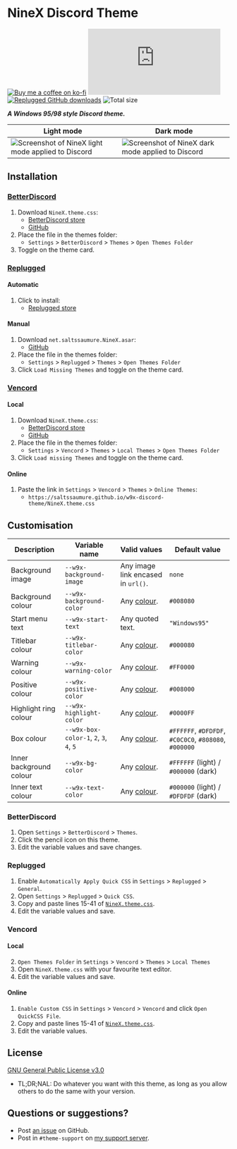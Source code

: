 [screenshot]: https://user-images.githubusercontent.com/29710355/231909312-bf3786dc-317a-40c4-909b-b5dc58093b15.png
[light]: https://user-images.githubusercontent.com/29710355/231909647-72871e7f-8763-4174-9c71-5f1bb7d401bc.png
[dark]: https://user-images.githubusercontent.com/29710355/231909520-b24c4301-2d90-4c6c-9e5d-ca9ce20e3ba6.png

[css-color]:        https://developer.mozilla.org/en-US/docs/Web/CSS/color_value
[discord]:          https://discord.gg/uy8nKQVatp

[BetterDiscord]:    https://betterdiscord.app/
[Replugged]:        https://replugged.dev/
[Vencord]:          https://github.com/Vendicated/Vencord

[shield-donate]:    https://img.shields.io/badge/Donate-ko--fi-orange?style=flat-square&logo=kofi&logoColor=orange
[ko-fi]:            https://ko-fi.com/saltssaumure "Buy me a coffee!"

[shield-bd-dl]:     https://img.shields.io/github/downloads/Saltssaumure/w9x-discord-theme/NineX.theme.css?color=purple&label=BetterDiscord%20GitHub%20downloads&style=flat-square
[shield-asar-dl]:   https://img.shields.io/github/downloads/Saltssaumure/w9x-discord-theme/net.saltssaumure.NineX.asar?color=purple&label=Replugged%20GitHub%20downloads&style=flat-square
[shield-repo-size]: https://img.shields.io/github/repo-size/saltssaumure/w9x-discord-theme?style=flat-square "Total size"

[license]:          https://github.com/Saltssaumure/w9x-discord-theme/blob/main/LICENSE
[issues]:           https://github.com/Saltssaumure/w9x-discord-theme/issues
[.theme.css]:       https://github.com/Saltssaumure/w9x-discord-theme/blob/main/NineX.theme.css

[release-bd]:       https://betterdiscord.app/theme/?id=933 "BetterDiscord store page"
[release-bd-gh]:    https://github.com/Saltssaumure/w9x-discord-theme/releases/latest/download/NineX.theme.css "Latest release"
[release-rp]:       https://replugged.dev/store/net.saltssaumure.NineX "Replugged store page"
[release-rp-gh]:    https://github.com/Saltssaumure/w9x-discord-theme/releases/latest/download/net.saltssaumure.NineX.asar "Latest release"

# NineX Discord Theme
[![Buy me a coffee on ko-fi][shield-donate]][ko-fi]
[![BetterDiscord GitHub downloads][shield-bd-dl]][release-bd-gh]
[![Replugged GitHub downloads][shield-asar-dl]][release-rp-gh]
![Total size][shield-repo-size]

***A Windows 95/98 style Discord theme.***

| Light mode                                                  | Dark mode                                                 |
| ----------------------------------------------------------- | --------------------------------------------------------- |
| ![Screenshot of NineX light mode applied to Discord][light] | ![Screenshot of NineX dark mode applied to Discord][dark] |

## Installation

### [BetterDiscord][BetterDiscord]
1. Download `NineX.theme.css`:
    - [BetterDiscord store][release-bd]
    - [GitHub][release-bd-gh]
2. Place the file in the themes folder:
    - `Settings` > `BetterDiscord` > `Themes` > `Open Themes Folder`
3. Toggle on the theme card.

### [Replugged][Replugged]
#### Automatic
1. Click to install:
    - [Replugged store][release-rp]
#### Manual
1. Download `net.saltssaumure.NineX.asar`:
    - [GitHub][release-rp-gh]
2. Place the file in the themes folder:
    - `Settings` > `Replugged` > `Themes` > `Open Themes Folder`
3. Click `Load Missing Themes` and toggle on the theme card.

### [Vencord][Vencord]
#### Local
1. Download `NineX.theme.css`:
    - [BetterDiscord store][release-bd]
    - [GitHub][release-bd-gh]
2. Place the file in the themes folder:
    - `Settings` > `Vencord` > `Themes` > `Local Themes` > `Open Themes Folder`
3. Click `Load missing Themes` and toggle on the theme card.
#### Online
1. Paste the link in `Settings` > `Vencord` > `Themes` > `Online Themes`:
    - `https://saltssaumure.github.io/w9x-discord-theme/NineX.theme.css`

## Customisation

| Description             | Variable name                           | Valid values                       | Default value                                         |
| ----------------------- | --------------------------------------- | ---------------------------------- | ----------------------------------------------------- |
| Background image        | `--w9x-background-image`                | Any image link encased in `url()`. | `none`                                                |
| Background colour       | `--w9x-background-color`                | Any [colour][css-color].           | `#008080`                                             |
| Start menu text         | `--w9x-start-text`                      | Any quoted text.                   | `"Windows95"`                                         |
| Titlebar colour         | `--w9x-titlebar-color`                  | Any [colour][css-color].           | `#000080`                                             |
| Warning colour          | `--w9x-warning-color`                   | Any [colour][css-color].           | `#FF0000`                                             |
| Positive colour         | `--w9x-positive-color`                  | Any [colour][css-color].           | `#008000`                                             |
| Highlight ring colour   | `--w9x-highlight-color`                 | Any [colour][css-color].           | `#0000FF`                                             |
| Box colour              | `--w9x-box-color-1`, `2`, `3`, `4`, `5` | Any [colour][css-color].           | `#FFFFFF`, `#DFDFDF`, `#C0C0C0`, `#808080`, `#000000` |
| Inner background colour | `--w9x-bg-color`                        | Any [colour][css-color].           | `#FFFFFF` (light) / `#000000` (dark)                  |
| Inner text colour       | `--w9x-text-color`                      | Any [colour][css-color].           | `#000000` (light) / `#DFDFDF` (dark)                  |

### BetterDiscord
1. Open `Settings` > `BetterDiscord` > `Themes`.
2. Click the pencil icon on this theme.
3. Edit the variable values and save changes.

### Replugged
1. Enable `Automatically Apply Quick CSS` in `Settings` > `Replugged` > `General`.
1. Open `Settings` > `Replugged` > `Quick CSS`.
3. Copy and paste lines 15-41 of [`NineX.theme.css`][.theme.css].
3. Edit the variable values and save.

### Vencord
#### Local
2. `Open Themes Folder` in `Settings` > `Vencord` > `Themes` > `Local Themes`
3. Open `NineX.theme.css` with your favourite text editor.
4. Edit the variable values and save.
#### Online
1. `Enable Custom CSS` in `Settings` > `Vencord` > `Vencord` and click `Open QuickCSS File`.
2. Copy and paste lines 15-41 of [`NineX.theme.css`][.theme.css].
3. Edit the variable values.

## License
[GNU General Public License v3.0][license]
- <span title="Too long; didn't read; not a lawyer">TL;DR;NAL</span>: Do whatever you want with this theme, as long as you allow others to do the same with your version.

## Questions or suggestions?
- Post [an issue][issues] on GitHub.
- Post in `#theme-support` on [my support server][discord].